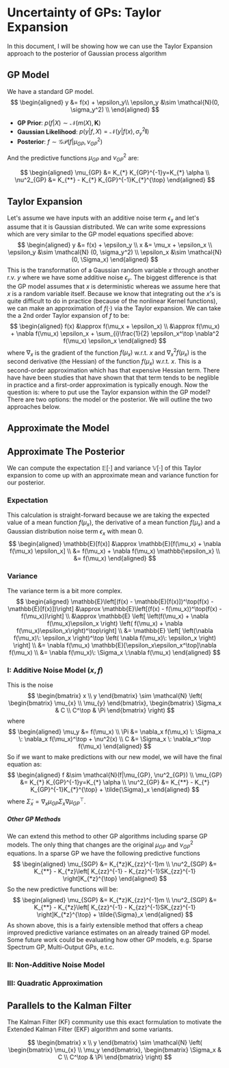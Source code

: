 # Uncertainty of GPs: Taylor Expansion

In this document, I will be showing how we can use the Taylor Expansion approach to the posterior of Gaussian process algorithm

## GP Model

We have a standard GP model.
$$
\begin{aligned}
y &= f(x) + \epsilon_y\\
\epsilon_y &\sim \mathcal{N}(0, \sigma_y^2) \\
\end{aligned}
$$

* **GP Prior**: $p(f|X)\sim\mathcal{N}(m(X), \mathbf{K})$
* **Gaussian Likelihood**: $p(y|f, X)=\mathcal{N}(y|f(x), \sigma_y^2\mathbf{I})$
* **Posterior**: $f \sim \mathcal{GP}(f|\mu_{GP}, \nu^2_{GP})$ 

And the predictive functions $\mu_{GP}$ and $\nu^2_{GP}$ are:

$$
\begin{aligned}
    \mu_{GP} &= K_{*} K_{GP}^{-1}y=K_{*} \alpha \\
    \nu^2_{GP} &= K_{**} - K_{*} K_{GP}^{-1}K_{*}^{\top}
\end{aligned}
$$


## Taylor Expansion

Let's assume we have inputs with an additive noise term $\epsilon_x$ and let's assume that it is Gaussian distributed. We can write some expressions which are very similar to the GP model equations specified above:
$$
\begin{aligned}
y &= f(x) + \epsilon_y \\
x &= \mu_x + \epsilon_x \\
\epsilon_y &\sim \mathcal{N} (0, \sigma_y^2) \\
\epsilon_x &\sim \mathcal{N} (0, \Sigma_x)
\end{aligned}
$$
This is the transformation of a Gaussian random variable $x$ through another r.v. $y$ where we have some additive noise $\epsilon_y$. The biggest difference is that the GP model assumes that $x$ is deterministic whereas we assume here that $x$ is a random variable itself. Because we know that integrating out the $x$'s is quite difficult to do in practice (because of the nonlinear Kernel functions), we can make an approximation of $f(\cdot)$ via the Taylor expansion. We can take the a 2nd order Taylor expansion of $f$ to be:
$$
\begin{aligned}
f(x) &\approx f(\mu_x + \epsilon_x) \\
     &\approx f(\mu_x) + \nabla f(\mu_x) \epsilon_x 
     + \sum_{i}\frac{1}{2} \epsilon_x^\top \nabla^2 f(\mu_x) \epsilon_x 
\end{aligned}
$$
where $\nabla_x$ is the gradient of the function $f(\mu_x)$ w.r.t. $x$ and $\nabla_x^2 f(\mu_x)$ is the second derivative (the Hessian) of the function $f(\mu_x)$ w.r.t. $x$. This is a second-order approximation which has that expensive Hessian term. There have have been studies that have shown that that term tends to be neglible in practice and a first-order approximation is typically enough. Now the question is: where to put use the Taylor expansion within the GP model? There are two options: the model or the posterior. We will outline the two approaches below.



## Approximate the Model



## Approximate The Posterior





We can compute the expectation $\mathbb{E}[\cdot]$ and variance $\mathbb{V}[\cdot]$ of this Taylor expansion to come up with an approximate mean and variance function for our posterior.

### Expectation

This calculation is straight-forward because we are taking the expected value of a mean function $f(\mu_x)$, the derivative of a mean function $f(\mu_x)$ and a Gaussian distribution noise term $\epsilon_x$ with mean 0. 
$$
\begin{aligned}
\mathbb{E}[f(x)] &\approx \mathbb{E}[f(\mu_x) + \nabla f(\mu_x) \epsilon_x] \\
								 &= f(\mu_x) + \nabla f(\mu_x) \mathbb{\epsilon_x} \\
								 &= f(\mu_x)
\end{aligned}
$$

### Variance

The variance term is a bit more complex.
$$
\begin{aligned}
\mathbb{E}\left[(f(x) - \mathbb{E}[f(x)])^\top(f(x) - \mathbb{E}[f(x)])\right] 
			&\approx \mathbb{E}\left[(f(x) - f(\mu_x))^\top(f(x) - f(\mu_x))\right] \\
			&\approx \mathbb{E} \left[ \left(f(\mu_x) + \nabla f(\mu_x)\epsilon_x \right) 
			\left( f(\mu_x) + \nabla f(\mu_x)\epsilon_x\right)^\top\right] \\
			&= \mathbb{E} \left[ \left(\nabla f(\mu_x)\: \epsilon_x  \right)^\top
			\left( \nabla f(\mu_x)\: \epsilon_x \right) \right] \\
			&= \nabla f(\mu_x) \mathbb{E}[\epsilon_x\epsilon_x^\top]\nabla f(\mu_x) \\
			&= \nabla f(\mu_x)\: \Sigma_x \:\nabla f(\mu_x)
\end{aligned}
$$

### I: Additive Noise Model ($x,f$)

This is the noise
$$
\begin{bmatrix}
    x \\
    y
    \end{bmatrix}
    \sim \mathcal{N} \left( 
    \begin{bmatrix}
    \mu_{x} \\ 
    \mu_{y} 
    \end{bmatrix}, 
    \begin{bmatrix}
    \Sigma_x & C \\
    C^\top & \Pi
    \end{bmatrix}
    \right)
$$
where
$$
\begin{aligned}
\mu_y &= f(\mu_x) \\
\Pi &= \nabla_x f(\mu_x) \: \Sigma_x \: \nabla_x f(\mu_x)^\top + \nu^2(x) \\
C &= \Sigma_x \: \nabla_x^\top f(\mu_x)
\end{aligned}
$$
So if we want to make predictions with our new model, we will have the final equation as:
$$
\begin{aligned}
f &\sim \mathcal{N}(f|\mu_{GP}, \nu^2_{GP}) \\
    \mu_{GP} &= K_{*} K_{GP}^{-1}y=K_{*} \alpha \\
    \nu^2_{GP} &= K_{**} - K_{*} K_{GP}^{-1}K_{*}^{\top} + \tilde{\Sigma}_x
\end{aligned}
$$
where $\tilde{\Sigma}_x = \nabla_x \mu_{GP} \Sigma_x \nabla \mu_{GP}^\top$.



##### Other GP Methods

We can extend this method to other GP algorithms including sparse GP models. The only thing that changes are the original $\mu_{GP}$ and $\nu^2_{GP}$ equations. In a sparse GP we have the following predictive functions
$$
\begin{aligned}
    \mu_{SGP} &= K_{*z}K_{zz}^{-1}m \\
    \nu^2_{SGP} &= K_{**} 
    - K_{*z}\left[ K_{zz}^{-1} - K_{zz}^{-1}SK_{zz}^{-1} \right]K_{*z}^{\top}
\end{aligned}
$$
So the new predictive functions will be:
$$
\begin{aligned}
    \mu_{SGP} &= K_{*z}K_{zz}^{-1}m \\
    \nu^2_{SGP} &= K_{**} 
    - K_{*z}\left[ K_{zz}^{-1} - K_{zz}^{-1}SK_{zz}^{-1} \right]K_{*z}^{\top} 
    + \tilde{\Sigma}_x
\end{aligned}
$$
As shown above, this is a fairly extensible method that offers a cheap improved predictive variance estimates on an already trained GP model. Some future work could be evaluating how other GP models, e.g. Sparse Spectrum GP, Multi-Output GPs, e.t.c.

### II: Non-Additive Noise Model



### III: Quadratic Approximation





## Parallels to the Kalman Filter

The Kalman Filter (KF) community use this exact formulation to motivate the Extended Kalman Filter (EKF) algorithm and some variants.




$$
\begin{bmatrix}
    x \\
    y
    \end{bmatrix}
    \sim \mathcal{N} \left( 
    \begin{bmatrix}
    \mu_{x} \\ 
    \mu_y 
    \end{bmatrix}, 
    \begin{bmatrix}
    \Sigma_x & C \\
    C^\top & \Pi
    \end{bmatrix}
    \right)
$$


